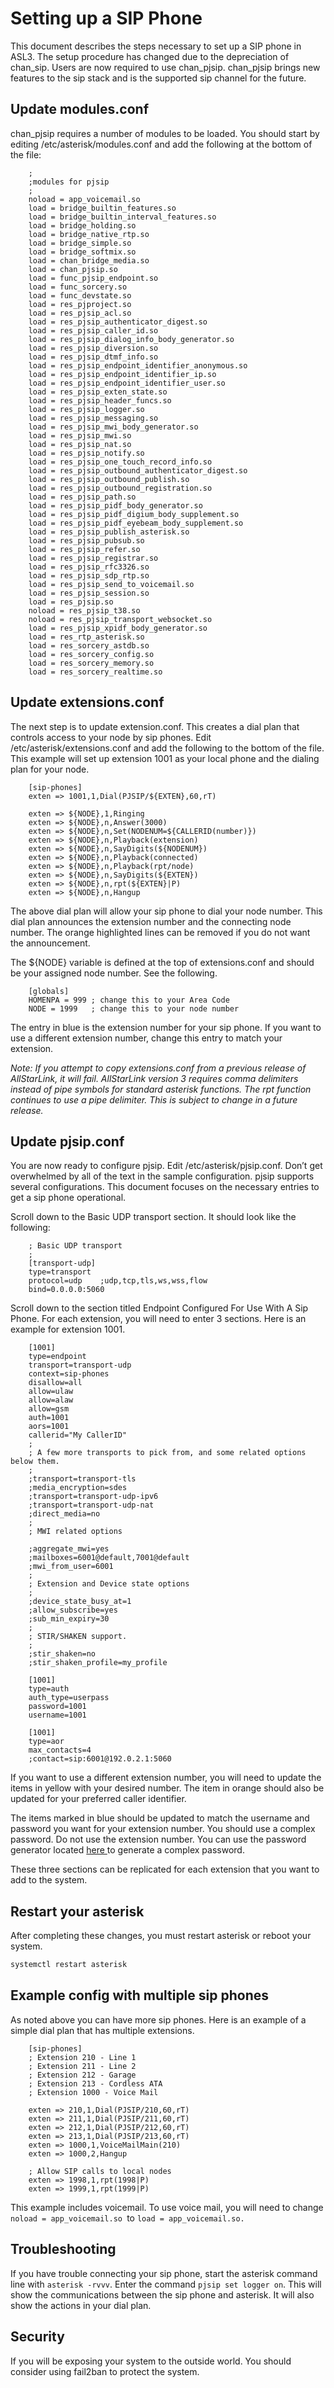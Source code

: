 # Setting up a SIP Phone
This document describes the steps necessary to set up a SIP phone in ASL3.  The setup procedure has changed due to the depreciation of chan_sip.  Users are now required to use chan_pjsip.  chan_pjsip brings new features to the sip stack and is the supported sip channel for the future.

## Update modules.conf
chan_pjsip requires a number of modules to be loaded.  You should start by editing /etc/asterisk/modules.conf and add the following at the bottom of the file:


```
    ;
    ;modules for pjsip
    ;
    noload = app_voicemail.so
    load = bridge_builtin_features.so
    load = bridge_builtin_interval_features.so
    load = bridge_holding.so
    load = bridge_native_rtp.so
    load = bridge_simple.so
    load = bridge_softmix.so
    load = chan_bridge_media.so
    load = chan_pjsip.so
    load = func_pjsip_endpoint.so
    load = func_sorcery.so
    load = func_devstate.so
    load = res_pjproject.so
    load = res_pjsip_acl.so
    load = res_pjsip_authenticator_digest.so
    load = res_pjsip_caller_id.so
    load = res_pjsip_dialog_info_body_generator.so
    load = res_pjsip_diversion.so
    load = res_pjsip_dtmf_info.so
    load = res_pjsip_endpoint_identifier_anonymous.so
    load = res_pjsip_endpoint_identifier_ip.so
    load = res_pjsip_endpoint_identifier_user.so
    load = res_pjsip_exten_state.so
    load = res_pjsip_header_funcs.so
    load = res_pjsip_logger.so
    load = res_pjsip_messaging.so
    load = res_pjsip_mwi_body_generator.so
    load = res_pjsip_mwi.so
    load = res_pjsip_nat.so
    load = res_pjsip_notify.so
    load = res_pjsip_one_touch_record_info.so
    load = res_pjsip_outbound_authenticator_digest.so
    load = res_pjsip_outbound_publish.so
    load = res_pjsip_outbound_registration.so
    load = res_pjsip_path.so
    load = res_pjsip_pidf_body_generator.so
    load = res_pjsip_pidf_digium_body_supplement.so
    load = res_pjsip_pidf_eyebeam_body_supplement.so
    load = res_pjsip_publish_asterisk.so
    load = res_pjsip_pubsub.so
    load = res_pjsip_refer.so
    load = res_pjsip_registrar.so
    load = res_pjsip_rfc3326.so
    load = res_pjsip_sdp_rtp.so
    load = res_pjsip_send_to_voicemail.so
    load = res_pjsip_session.so
    load = res_pjsip.so
    noload = res_pjsip_t38.so
    noload = res_pjsip_transport_websocket.so
    load = res_pjsip_xpidf_body_generator.so
    load = res_rtp_asterisk.so
    load = res_sorcery_astdb.so
    load = res_sorcery_config.so
    load = res_sorcery_memory.so
    load = res_sorcery_realtime.so
```


## Update extensions.conf

The next step is to update extension.conf.  This creates a dial plan that controls access to your node by sip phones.  Edit /etc/asterisk/extensions.conf and add the following to the bottom of the file.  This example will set up extension 1001 as your local phone and the dialing plan for your node.


```
    [sip-phones]
    exten => 1001,1,Dial(PJSIP/${EXTEN},60,rT)

    exten => ${NODE},1,Ringing
    exten => ${NODE},n,Answer(3000)
    exten => ${NODE},n,Set(NODENUM=${CALLERID(number)})
    exten => ${NODE},n,Playback(extension)
    exten => ${NODE},n,SayDigits(${NODENUM})
    exten => ${NODE},n,Playback(connected)
    exten => ${NODE},n,Playback(rpt/node)
    exten => ${NODE},n,SayDigits(${EXTEN})
    exten => ${NODE},n,rpt(${EXTEN}|P)
    exten => ${NODE},n,Hangup
```


The above dial plan will allow your sip phone to dial your node number.  This dial plan announces the extension number and the connecting node number.  The orange highlighted lines can be removed if you do not want the announcement.

The ${NODE} variable is defined at the top of extensions.conf and should be your assigned node number.  See the following.


```
    [globals]
    HOMENPA = 999 ; change this to your Area Code
    NODE = 1999   ; change this to your node number
```


The entry in blue is the extension number for your sip phone.  If you want to use a different extension number, change this entry to match your extension.

_Note:  If you attempt to copy extensions.conf from a previous release of AllStarLink, it will fail.  AllStarLink version 3 requires comma delimiters instead of pipe symbols for standard asterisk functions.  The rpt function continues to use a pipe delimiter.  This is subject to change in a future release._

## Update pjsip.conf

You are now ready to configure pjsip.  Edit /etc/asterisk/pjsip.conf.  Don’t get overwhelmed by all of the text in the sample configuration.  pjsip supports several configurations.  This document focuses on the necessary entries to get a sip phone operational.

Scroll down to the Basic UDP transport section.  It should look like the following:


```
    ; Basic UDP transport
    ;
    [transport-udp]
    type=transport
    protocol=udp    ;udp,tcp,tls,ws,wss,flow
    bind=0.0.0.0:5060
```


Scroll down to the section titled Endpoint Configured For Use With A Sip Phone.  For each extension, you will need to enter 3 sections.  Here is an example for extension 1001.


```
    [1001]
    type=endpoint
    transport=transport-udp
    context=sip-phones
    disallow=all
    allow=ulaw
    allow=alaw
    allow=gsm
    auth=1001
    aors=1001
    callerid="My CallerID"
    ;
    ; A few more transports to pick from, and some related options below them.
    ;
    ;transport=transport-tls
    ;media_encryption=sdes
    ;transport=transport-udp-ipv6
    ;transport=transport-udp-nat
    ;direct_media=no
    ;
    ; MWI related options

    ;aggregate_mwi=yes
    ;mailboxes=6001@default,7001@default
    ;mwi_from_user=6001
    ;
    ; Extension and Device state options
    ;
    ;device_state_busy_at=1
    ;allow_subscribe=yes
    ;sub_min_expiry=30
    ;
    ; STIR/SHAKEN support.
    ;
    ;stir_shaken=no
    ;stir_shaken_profile=my_profile

    [1001]
    type=auth
    auth_type=userpass
    password=1001
    username=1001

    [1001]
    type=aor
    max_contacts=4
    ;contact=sip:6001@192.0.2.1:5060
```


If you want to use a different extension number, you will need to update the items in yellow with your desired number.  The item in orange should also be updated for your preferred caller identifier.

The items marked in blue should be updated to match the username and password you want for your extension number.  You should use a complex password.  Do not use the extension number.  You can use the password generator located [here ](https://www.lastpass.com/features/password-generator#generatorTool)to generate a complex password.

These three sections can be replicated for each extension that you want to add to the system.

## Restart your asterisk

After completing these changes, you must restart asterisk or reboot your system.

```bash
systemctl restart asterisk
```

## Example config with multiple sip phones
As noted above you can have more sip phones.  Here is an example of a simple dial plan that has multiple extensions.

```
    [sip-phones]
    ; Extension 210 - Line 1
    ; Extension 211 - Line 2
    ; Extension 212 - Garage
    ; Extension 213 - Cordless ATA
    ; Extension 1000 - Voice Mail

    exten => 210,1,Dial(PJSIP/210,60,rT)
    exten => 211,1,Dial(PJSIP/211,60,rT)
    exten => 212,1,Dial(PJSIP/212,60,rT)
    exten => 213,1,Dial(PJSIP/213,60,rT)
    exten => 1000,1,VoiceMailMain(210)
    exten => 1000,2,Hangup

    ; Allow SIP calls to local nodes
    exten => 1998,1,rpt(1998|P)
    exten => 1999,1,rpt(1999|P)
```


This example includes voicemail.  To use voice mail, you will need to change `noload = app_voicemail.so `to `load = app_voicemail.so.`

## Troubleshooting

If you have trouble connecting your sip phone, start the asterisk command line with `asterisk -rvvv`.  Enter the command `pjsip set logger on`.  This will show the communications between the sip phone and asterisk.  It will also show the actions in your dial plan.

## Security

If you will be exposing your system to the outside world.  You should consider using fail2ban to protect the system.